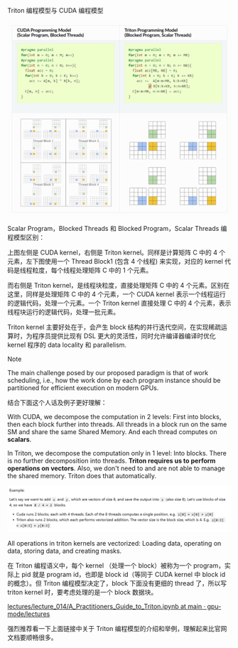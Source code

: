 Triton 编程模型与 CUDA 编程模型

![image.png](https://raw.githubusercontent.com/Andy1314Chen/obsidian-pic/main/image/20241115110511.png)

Scalar Program，Blocked Threads 和 Blocked Program，Scalar Threads 编程模型区别：

上图左侧是 CUDA kernel，右侧是 Triton kernel。同样是计算矩阵 C 中的 4 个元素，左下图使用一个 Thread Block1 (包含 4 个线程) 来实现，对应的 kernel 代码是线程粒度，每个线程处理矩阵 C 中的 1 个元素。

而右侧是 Triton kernel，是线程块粒度，直接处理矩阵 C 中的 4 个元素。区别在这里，同样是处理矩阵 C 中的 4 个元素，一个 CUDA kernel 表示一个线程运行的逻辑代码，处理一个元素。一个 Triton kernel 直接处理 C 中的 4 个元素，表示线程块运行的逻辑代码，处理一批元素。

Triton kernel 主要好处在于，会产生 block 结构的并行迭代空间，在实现稀疏运算时，为程序员提供比现有 DSL 更大的灵活性，同时允许编译器编译时优化 kernel 程序的 data locality 和 parallelism.

> [!NOTE]
> The main challenge posed by our proposed paradigm is that of work scheduling, i.e., how the work done by each program instance should be partitioned for efficient execution on modern GPUs.

结合下面这个人话及例子更好理解：

With CUDA, we decompose the computation in 2 levels: First into blocks, then each block further into threads. All threads in a block run on the same SM and share the same Shared Memory. And each thread computes on **scalars**.

In Triton, we decompose the computation only in 1 level: Into blocks. There is no further decomposition into threads. **Triton requires us to perform operations on vectors**. Also, we don't need to and are not able to manage the shared memory. Triton does that automatically.

![image.png](https://raw.githubusercontent.com/Andy1314Chen/obsidian-pic/main/image/20241119093920.png)

All operations in triton kernels are vectorized: Loading data, operating on data, storing data, and creating masks.

在 Triton 编程语义中，每个 kernel （处理一个 block）被称为一个 program，实际上 pid 就是 program id，也即是 block id（等同于 CUDA kernel 中 block id 的概念）。但 Triton 编程模型决定了，block 下面没有更细的 thread 了，所以写 triton kernel 时，要考虑处理的是一个 block 数据块。

[lectures/lecture_014/A_Practitioners_Guide_to_Triton.ipynb at main · gpu-mode/lectures](https://github.com/gpu-mode/lectures/blob/main/lecture_014/A_Practitioners_Guide_to_Triton.ipynb)

强烈推荐看一下上面链接中关于 Triton 编程模型的介绍和举例，理解起来比官网文档要顺畅很多。
